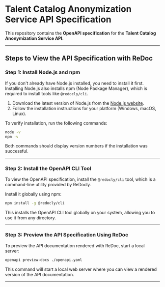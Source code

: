 # Talent Catalog Anonymization Service API Specification

This repository contains the **OpenAPI specification** for the **Talent Catalog Anonymization Service API**.

---

## Steps to View the API Specification with ReDoc

### Step 1: Install Node.js and npm

If you don't already have Node.js installed, you need to install it first. Installing Node.js also 
installs npm (Node Package Manager), which is required to install tools like `@redocly/cli`.

1. Download the latest version of Node.js from the [Node.js website](https://nodejs.org/).
2. Follow the installation instructions for your platform (Windows, macOS, Linux).

To verify installation, run the following commands:

```bash
node -v
npm -v
```

Both commands should display version numbers if the installation was successful.

---

### Step 2: Install the OpenAPI CLI Tool

To view the OpenAPI specification, install the `@redocly/cli` tool, which is a command-line utility 
provided by ReDocly.

Install it globally using npm:

```bash
npm install -g @redocly/cli
```

This installs the OpenAPI CLI tool globally on your system, allowing you to use it from any directory.

---

### Step 3: Preview the API Specification Using ReDoc

To preview the API documentation rendered with ReDoc, start a local server:

```bash
openapi preview-docs ./openapi.yaml
```

This command will start a local web server where you can view a rendered version of the API 
documentation.

---

